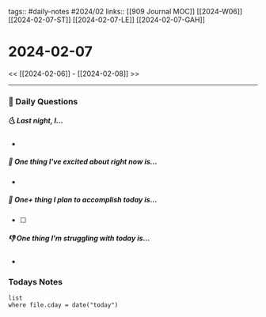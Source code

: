 tags:: #daily-notes #2024/02 
links:: [[909 Journal MOC]] [[2024-W06]] [[2024-02-07-ST]] [[2024-02-07-LE]] [[2024-02-07-GAH]]
# 2024-02-07

<< [[2024-02-06]] - [[2024-02-08]] >>

---
### 📅 Daily Questions
##### 🌜 Last night, I...
- 

##### 🙌 One thing I've excited about right now is...
- 

##### 🚀 One+ thing I plan to accomplish today is...
- [ ] 

##### 👎 One thing I'm struggling with today is...
- 

### Todays Notes
```dataview
list 
where file.cday = date("today")
```